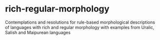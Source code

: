 # rich-regular-morphology
Contemplations and resolutions for rule-based morphological descriptions of languages with rich and regular morphology with examples from Uralic, Salish and Maipurean languages
